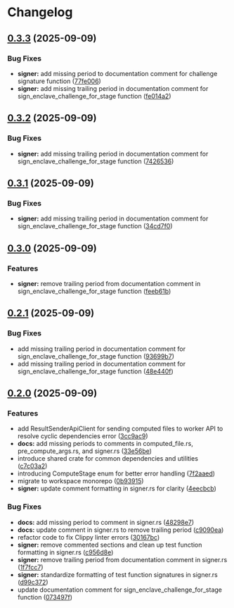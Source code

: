 # Changelog

## [0.3.3](https://github.com/Natchica/iexec-tee_worker_pre_post_compute_rust/compare/v0.3.2...v0.3.3) (2025-09-09)


### Bug Fixes

* **signer:** add missing period to documentation comment for challenge signature function ([77fe006](https://github.com/Natchica/iexec-tee_worker_pre_post_compute_rust/commit/77fe0063b23691723ea6570632eeebc3f9565817))
* **signer:** add missing trailing period in documentation comment for sign_enclave_challenge_for_stage function ([fe014a2](https://github.com/Natchica/iexec-tee_worker_pre_post_compute_rust/commit/fe014a2eaa817a9670cac6952840e0a7a68ff527))

## [0.3.2](https://github.com/Natchica/iexec-tee_worker_pre_post_compute_rust/compare/v0.3.1...v0.3.2) (2025-09-09)


### Bug Fixes

* **signer:** add missing trailing period in documentation comment for sign_enclave_challenge_for_stage function ([7426536](https://github.com/Natchica/iexec-tee_worker_pre_post_compute_rust/commit/7426536a2b92349ca60bcdbc297e885e6944ab93))

## [0.3.1](https://github.com/Natchica/iexec-tee_worker_pre_post_compute_rust/compare/v0.3.0...v0.3.1) (2025-09-09)


### Bug Fixes

* **signer:** add missing trailing period in documentation comment for sign_enclave_challenge_for_stage function ([34cd7f0](https://github.com/Natchica/iexec-tee_worker_pre_post_compute_rust/commit/34cd7f0026abdc37fb869a6d3684eef71a6970fb))

## [0.3.0](https://github.com/Natchica/iexec-tee_worker_pre_post_compute_rust/compare/v0.2.1...v0.3.0) (2025-09-09)


### Features

* **signer:** remove trailing period from documentation comment in sign_enclave_challenge_for_stage function ([feeb61b](https://github.com/Natchica/iexec-tee_worker_pre_post_compute_rust/commit/feeb61bcca907c19355138efc25503ebcef865ca))

## [0.2.1](https://github.com/Natchica/iexec-tee_worker_pre_post_compute_rust/compare/v0.2.0...v0.2.1) (2025-09-09)


### Bug Fixes

* add missing trailing period in documentation comment for sign_enclave_challenge_for_stage function ([93699b7](https://github.com/Natchica/iexec-tee_worker_pre_post_compute_rust/commit/93699b740dc431645ecb7b0be08efd723d5244f4))
* add missing trailing period in documentation comment for sign_enclave_challenge_for_stage function ([48e440f](https://github.com/Natchica/iexec-tee_worker_pre_post_compute_rust/commit/48e440f69b17b3bc82c2bf34d49ce80390155bb7))

## [0.2.0](https://github.com/Natchica/iexec-tee_worker_pre_post_compute_rust/compare/v0.1.0...v0.2.0) (2025-09-09)


### Features

* add ResultSenderApiClient for sending computed files to worker API to resolve cyclic dependencies error ([3cc9ac9](https://github.com/Natchica/iexec-tee_worker_pre_post_compute_rust/commit/3cc9ac9bbe9851e9b72023cd155d3badd71522e1))
* **docs:** add missing periods to comments in computed_file.rs, pre_compute_args.rs, and signer.rs ([33e56be](https://github.com/Natchica/iexec-tee_worker_pre_post_compute_rust/commit/33e56bef369549c1d1a8dcb5d01debd8fd9a9bb0))
* introduce shared crate for common dependencies and utilities ([c7c03a2](https://github.com/Natchica/iexec-tee_worker_pre_post_compute_rust/commit/c7c03a2f521aec6382dc5445a8fa976e1052977e))
* introducing ComputeStage enum for better error handling ([7f2aaed](https://github.com/Natchica/iexec-tee_worker_pre_post_compute_rust/commit/7f2aaedf961c796bf4de598df24bc16abc028c94))
* migrate to workspace monorepo ([0b93915](https://github.com/Natchica/iexec-tee_worker_pre_post_compute_rust/commit/0b93915dc853d57651b673ad977ccc3f08bd45ac))
* **signer:** update comment formatting in signer.rs for clarity ([4eecbcb](https://github.com/Natchica/iexec-tee_worker_pre_post_compute_rust/commit/4eecbcb0e4c2d71b390db06eb8602c903d2e3a64))


### Bug Fixes

* **docs:** add missing period to comment in signer.rs ([48298e7](https://github.com/Natchica/iexec-tee_worker_pre_post_compute_rust/commit/48298e7b544c54bdf9191ab9ac858c5a856cb32e))
* **docs:** update comment in signer.rs to remove trailing period ([c9090ea](https://github.com/Natchica/iexec-tee_worker_pre_post_compute_rust/commit/c9090ea9059dbd218161bc9981813ee17677e514))
* refactor code to fix Clippy linter errors ([30167bc](https://github.com/Natchica/iexec-tee_worker_pre_post_compute_rust/commit/30167bcff0dab08a795c703beb5395dfed6eb942))
* **signer:** remove commented sections and clean up test function formatting in signer.rs ([c956d8e](https://github.com/Natchica/iexec-tee_worker_pre_post_compute_rust/commit/c956d8e2402700a2ace17b364e7ad3912a2ab0c8))
* **signer:** remove trailing period from documentation comment in signer.rs ([1f7fcc7](https://github.com/Natchica/iexec-tee_worker_pre_post_compute_rust/commit/1f7fcc7a0b20a86899c78f4e071a84811731be78))
* **signer:** standardize formatting of test function signatures in signer.rs ([d99c372](https://github.com/Natchica/iexec-tee_worker_pre_post_compute_rust/commit/d99c372dd786142592f8ca22b6ee40c67cc0ce73))
* update documentation comment for sign_enclave_challenge_for_stage function ([073497f](https://github.com/Natchica/iexec-tee_worker_pre_post_compute_rust/commit/073497fe225d793d87fb80d46de3091b5daeef69))
